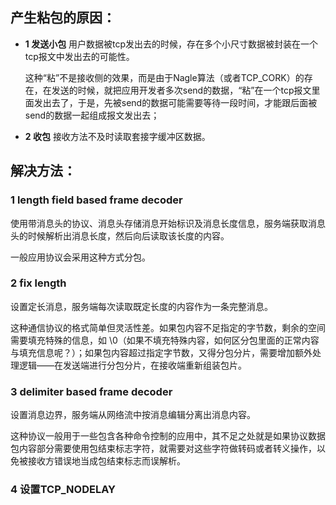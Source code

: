 ## 产生粘包的原因：
* **1 发送小包** 用户数据被tcp发出去的时候，存在多个小尺寸数据被封装在一个tcp报文中发出去的可能性。

    这种“粘”不是接收侧的效果，而是由于Nagle算法（或者TCP_CORK）的存在，在发送的时候，就把应用开发者多次send的数据，“粘”在一个tcp报文里面发出去了，于是，先被send的数据可能需要等待一段时间，才能跟后面被send的数据一起组成报文发出去；
* **2 收包** 接收方法不及时读取套接字缓冲区数据。

## 解决方法：

### 1 length field based frame decoder 
使用带消息头的协议、消息头存储消息开始标识及消息长度信息，服务端获取消息头的时候解析出消息长度，然后向后读取该长度的内容。

一般应用协议会采用这种方式分包。

### 2 fix length 
设置定长消息，服务端每次读取既定长度的内容作为一条完整消息。

这种通信协议的格式简单但灵活性差。如果包内容不足指定的字节数，剩余的空间需要填充特殊的信息，如 \0（如果不填充特殊内容，如何区分包里面的正常内容与填充信息呢？）；如果包内容超过指定字节数，又得分包分片，需要增加额外处理逻辑——在发送端进行分包分片，在接收端重新组装包片。

### 3 delimiter based frame decoder 
设置消息边界，服务端从网络流中按消息编辑分离出消息内容。

这种协议一般用于一些包含各种命令控制的应用中，其不足之处就是如果协议数据包内容部分需要使用包结束标志字符，就需要对这些字符做转码或者转义操作，以免被接收方错误地当成包结束标志而误解析。

### 4 设置TCP_NODELAY
